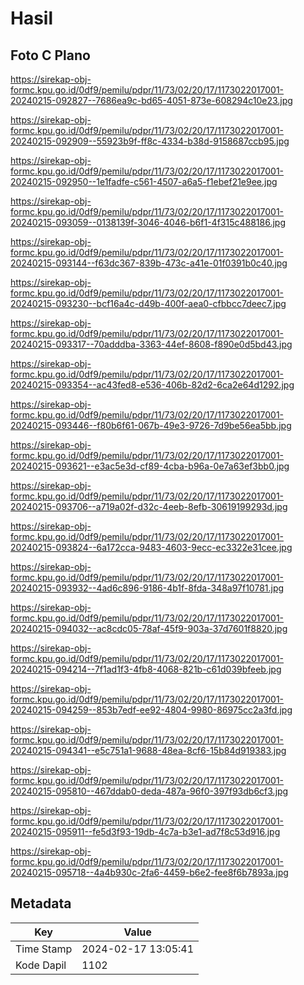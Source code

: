 # Hasil

## Foto C Plano

https://sirekap-obj-formc.kpu.go.id/0df9/pemilu/pdpr/11/73/02/20/17/1173022017001-20240215-092827--7686ea9c-bd65-4051-873e-608294c10e23.jpg

https://sirekap-obj-formc.kpu.go.id/0df9/pemilu/pdpr/11/73/02/20/17/1173022017001-20240215-092909--55923b9f-ff8c-4334-b38d-9158687ccb95.jpg

https://sirekap-obj-formc.kpu.go.id/0df9/pemilu/pdpr/11/73/02/20/17/1173022017001-20240215-092950--1e1fadfe-c561-4507-a6a5-f1ebef21e9ee.jpg

https://sirekap-obj-formc.kpu.go.id/0df9/pemilu/pdpr/11/73/02/20/17/1173022017001-20240215-093059--0138139f-3046-4046-b6f1-4f315c488186.jpg

https://sirekap-obj-formc.kpu.go.id/0df9/pemilu/pdpr/11/73/02/20/17/1173022017001-20240215-093144--f63dc367-839b-473c-a41e-01f0391b0c40.jpg

https://sirekap-obj-formc.kpu.go.id/0df9/pemilu/pdpr/11/73/02/20/17/1173022017001-20240215-093230--bcf16a4c-d49b-400f-aea0-cfbbcc7deec7.jpg

https://sirekap-obj-formc.kpu.go.id/0df9/pemilu/pdpr/11/73/02/20/17/1173022017001-20240215-093317--70adddba-3363-44ef-8608-f890e0d5bd43.jpg

https://sirekap-obj-formc.kpu.go.id/0df9/pemilu/pdpr/11/73/02/20/17/1173022017001-20240215-093354--ac43fed8-e536-406b-82d2-6ca2e64d1292.jpg

https://sirekap-obj-formc.kpu.go.id/0df9/pemilu/pdpr/11/73/02/20/17/1173022017001-20240215-093446--f80b6f61-067b-49e3-9726-7d9be56ea5bb.jpg

https://sirekap-obj-formc.kpu.go.id/0df9/pemilu/pdpr/11/73/02/20/17/1173022017001-20240215-093621--e3ac5e3d-cf89-4cba-b96a-0e7a63ef3bb0.jpg

https://sirekap-obj-formc.kpu.go.id/0df9/pemilu/pdpr/11/73/02/20/17/1173022017001-20240215-093706--a719a02f-d32c-4eeb-8efb-30619199293d.jpg

https://sirekap-obj-formc.kpu.go.id/0df9/pemilu/pdpr/11/73/02/20/17/1173022017001-20240215-093824--6a172cca-9483-4603-9ecc-ec3322e31cee.jpg

https://sirekap-obj-formc.kpu.go.id/0df9/pemilu/pdpr/11/73/02/20/17/1173022017001-20240215-093932--4ad6c896-9186-4b1f-8fda-348a97f10781.jpg

https://sirekap-obj-formc.kpu.go.id/0df9/pemilu/pdpr/11/73/02/20/17/1173022017001-20240215-094032--ac8cdc05-78af-45f9-903a-37d7601f8820.jpg

https://sirekap-obj-formc.kpu.go.id/0df9/pemilu/pdpr/11/73/02/20/17/1173022017001-20240215-094214--7f1ad1f3-4fb8-4068-821b-c61d039bfeeb.jpg

https://sirekap-obj-formc.kpu.go.id/0df9/pemilu/pdpr/11/73/02/20/17/1173022017001-20240215-094259--853b7edf-ee92-4804-9980-86975cc2a3fd.jpg

https://sirekap-obj-formc.kpu.go.id/0df9/pemilu/pdpr/11/73/02/20/17/1173022017001-20240215-094341--e5c751a1-9688-48ea-8cf6-15b84d919383.jpg

https://sirekap-obj-formc.kpu.go.id/0df9/pemilu/pdpr/11/73/02/20/17/1173022017001-20240215-095810--467ddab0-deda-487a-96f0-397f93db6cf3.jpg

https://sirekap-obj-formc.kpu.go.id/0df9/pemilu/pdpr/11/73/02/20/17/1173022017001-20240215-095911--fe5d3f93-19db-4c7a-b3e1-ad7f8c53d916.jpg

https://sirekap-obj-formc.kpu.go.id/0df9/pemilu/pdpr/11/73/02/20/17/1173022017001-20240215-095718--4a4b930c-2fa6-4459-b6e2-fee8f6b7893a.jpg


## Metadata

| Key        | Value               |
| ---------- | ------------------- |
| Time Stamp | 2024-02-17 13:05:41 |
| Kode Dapil | 1102                |



